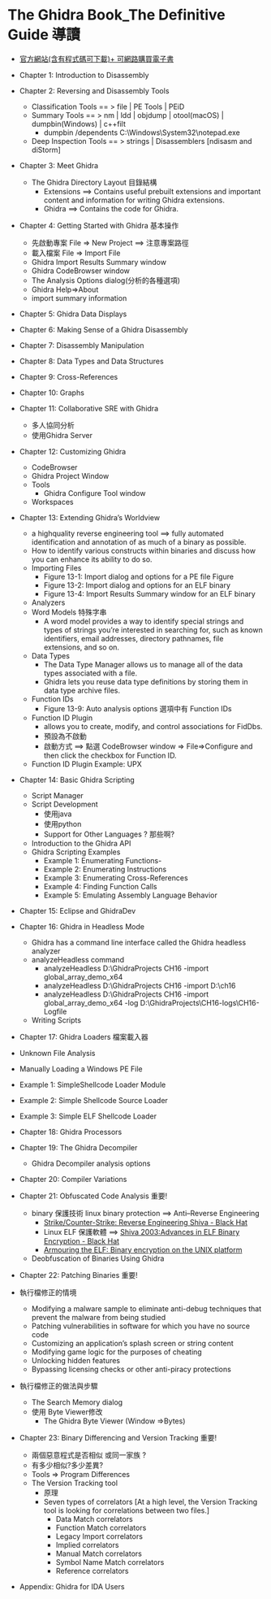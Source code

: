 # The Ghidra Book_The Definitive Guide 導讀

- [官方網站(含有程式碼可下載)+ 可網路購買電子書](https://ghidrabook.com/l)

- Chapter 1: Introduction to Disassembly

- Chapter 2: Reversing and Disassembly Tools
  - Classification Tools == > file |  PE Tools | PEiD 
  - Summary Tools == >   nm | ldd | objdump | otool(macOS) | dumpbin(Windows) | c++filt
    - dumpbin /dependents C:\Windows\System32\notepad.exe 
  - Deep Inspection Tools == > strings | Disassemblers [ndisasm and diStorm]

- Chapter 3: Meet Ghidra
  - The Ghidra Directory Layout 目錄結構
    - Extensions ==>  Contains useful prebuilt extensions and important content and information for writing Ghidra extensions. 
    - Ghidra  ==>   Contains the code for Ghidra.  

- Chapter 4: Getting Started with Ghidra  基本操作
  - 先啟動專案  File => New Project  ==> 注意專案路徑
  - 載入檔案 File => Import File
  - Ghidra Import Results Summary window
  - Ghidra CodeBrowser window
  - The Analysis Options dialog(分析的各種選項)
  - Ghidra Help=>About
  - import summary information


- Chapter 5: Ghidra Data Displays


- Chapter 6: Making Sense of a Ghidra Disassembly
- Chapter 7: Disassembly Manipulation
- Chapter 8: Data Types and Data Structures
- Chapter 9: Cross-References
- Chapter 10: Graphs
- Chapter 11: Collaborative SRE with Ghidra
  - 多人協同分析 
  - 使用Ghidra Server 

- Chapter 12: Customizing Ghidra
  - CodeBrowser
  - Ghidra Project Window
  - Tools
    - Ghidra Configure Tool window 
  - Workspaces

- Chapter 13: Extending Ghidra’s Worldview
  - a highquality reverse engineering tool ==> fully automated identification and annotation of as much of a binary as possible. 
  - How to identify various constructs within binaries and discuss how you can enhance its ability to do so.
  - Importing Files
    - Figure 13-1: Import dialog and options for a PE file Figure 
    - Figure 13-2: Import dialog and options for an ELF binary
    - Figure 13-4: Import Results Summary window for an ELF binary
  - Analyzers
  - Word Models 特殊字串
    - A word model provides a way to identify special strings and types of strings you’re interested in searching for, such as known identifiers, email addresses, directory pathnames, file extensions, and so on. 
  - Data Types
    - The Data Type Manager allows us to manage all of the data types associated with a file. 
    - Ghidra lets you reuse data type definitions by storing them in data type archive files. 
  - Function IDs
    - Figure 13-9: Auto analysis options 選項中有 Function IDs
  - Function ID Plugin
    - allows you to create, modify, and control associations for FidDbs. 
    - 預設為不啟動 
    - 啟動方式 ==> 點選  CodeBrowser window => File=>Configure and then click the checkbox for Function ID. 
  - Function ID Plugin Example: UPX


- Chapter 14: Basic Ghidra Scripting
  - Script Manager
  - Script Development
    - 使用java
    - 使用python
    - Support for Other Languages ? 那些啊?
  - Introduction to the Ghidra API
  - Ghidra Scripting Examples
    - Example 1: Enumerating Functions- 
    - Example 2: Enumerating Instructions
    - Example 3: Enumerating Cross-References
    - Example 4: Finding Function Calls
    - Example 5: Emulating Assembly Language Behavior

- Chapter 15: Eclipse and GhidraDev

- Chapter 16: Ghidra in Headless Mode
  - Ghidra has a command line interface called the Ghidra headless analyzer
  - analyzeHeadless command
    - analyzeHeadless D:\GhidraProjects CH16 -import global_array_demo_x64
    - analyzeHeadless D:\GhidraProjects CH16 -import D:\ch16
    - analyzeHeadless D:\GhidraProjects CH16 -import global_array_demo_x64 -log D:\GhidraProjects\CH16-logs\CH16-Logfile
  - Writing Scripts


- Chapter 17: Ghidra Loaders 檔案載入器
- Unknown File Analysis
- Manually Loading a Windows PE File
- Example 1: SimpleShellcode Loader Module
- Example 2: Simple Shellcode Source Loader
- Example 3: Simple ELF Shellcode Loader


- Chapter 18: Ghidra Processors
- Chapter 19: The Ghidra Decompiler
  - Ghidra Decompiler analysis options 
- Chapter 20: Compiler Variations

- Chapter 21: Obfuscated Code Analysis 重要!
  - binary 保護技術 linux binary protection   ==>  Anti–Reverse Engineering
    - [Strike/Counter-Strike: Reverse Engineering Shiva - Black Hat](https://www.blackhat.com/presentations/bh-federal-03/bh-federal-03-eagle/bh-fed-03-eagle.pdf)
    - Linux ELF 保護軟體 ==> [Shiva 2003:Advances in ELF Binary Encryption - Black Hat](https://www.blackhat.com/presentations/bh-usa-03/bh-us-03-mehta/bh-us-03-mehta.pdf)
    - [Armouring the ELF: Binary encryption on the UNIX platform](https://grugq.github.io/docs/phrack-58-05.txt)
  - Deobfuscation of Binaries Using Ghidra

- Chapter 22: Patching Binaries 重要!

- 執行檔修正的情境
  - Modifying a malware sample to eliminate anti-debug techniques that prevent the malware from being studied
  - Patching vulnerabilities in software for which you have no source code
  - Customizing an application’s splash screen or string content
  - Modifying game logic for the purposes of cheating
  - Unlocking hidden features
  - Bypassing licensing checks or other anti-piracy protections
- 執行檔修正的做法與步驟
  - The Search Memory dialog
  - 使用 Byte Viewer修改
    - The Ghidra Byte Viewer (Window =>Bytes)

- Chapter 23: Binary Differencing and Version Tracking 重要!
  - 兩個惡意程式是否相似 或同一家族 ?
  - 有多少相似?多少差異?
  - Tools => Program Differences
  - The Version Tracking tool
    - 原理 
    - Seven types of correlators [At a high level, the Version Tracking tool is looking for correlations between two files.]
      - Data Match correlators
      - Function Match correlators
      - Legacy Import correlators
      - Implied correlators
      - Manual Match correlators
      - Symbol Name Match correlators
      - Reference correlators 

- Appendix: Ghidra for IDA Users
